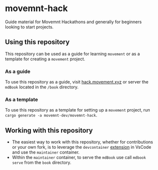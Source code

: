 # movemnt-hack
Guide material for Movemnt Hackathons and generally for beginners looking to start projects.

## Using this repository
This repository can be used as a guide for learning `movement` or as a template for creating a `movement` project.

### As a guide
To use this repository as a guide, visit [hack.movement.xyz](hack.movement.xyz) or server the `mdBook` located in the `/book` directory.

### As a template
To use this repository as a template for setting up a `movement` project, run `cargo generate -a movemnt-dev/movemnt-hack`.

## Working with this repository
- The easiest way to work with this repository, whether for contributions or your own fork, is to leverage the `devcontainer` [extension](https://code.visualstudio.com/docs/devcontainers/containers) in VsCode and use the `maintainer` container. 
- Within the `maintainer` container, to serve the `mdBook` use call `mdbook serve` from the `book` directory. 
